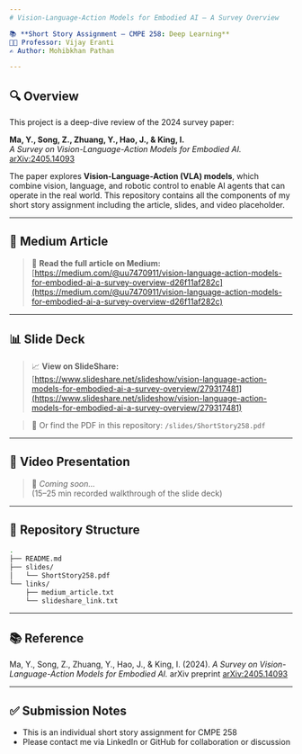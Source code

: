```yaml
---
# Vision-Language-Action Models for Embodied AI – A Survey Overview

📚 **Short Story Assignment – CMPE 258: Deep Learning**  
👨‍🏫 Professor: Vijay Eranti  
✍️ Author: Mohibkhan Pathan  

---
```


## 🔍 Overview

This project is a deep-dive review of the 2024 survey paper:

**Ma, Y., Song, Z., Zhuang, Y., Hao, J., & King, I.**  
*A Survey on Vision-Language-Action Models for Embodied AI.*  
[arXiv:2405.14093](https://arxiv.org/abs/2405.14093)

The paper explores **Vision-Language-Action (VLA) models**, which combine vision, language, and robotic control to enable AI agents that can operate in the real world. This repository contains all the components of my short story assignment including the article, slides, and video placeholder.

---

## 📝 Medium Article

> 📖 **Read the full article on Medium:**  
[https://medium.com/@uu7470911/vision-language-action-models-for-embodied-ai-a-survey-overview-d26f11af282c](https://medium.com/@uu7470911/vision-language-action-models-for-embodied-ai-a-survey-overview-d26f11af282c)

---

## 📊 Slide Deck

> 📈 **View on SlideShare:**  
[https://www.slideshare.net/slideshow/vision-language-action-models-for-embodied-ai-a-survey-overview/279317481](https://www.slideshare.net/slideshow/vision-language-action-models-for-embodied-ai-a-survey-overview/279317481)

> 📁 Or find the PDF in this repository: `/slides/ShortStory258.pdf`

---

## 🎥 Video Presentation

> 🚧 *Coming soon...*  
(15–25 min recorded walkthrough of the slide deck)

---

## 📂 Repository Structure

```bash
.
├── README.md
├── slides/
│   └── ShortStory258.pdf
└── links/
    ├── medium_article.txt
    └── slideshare_link.txt
```

---

## 📚 Reference

Ma, Y., Song, Z., Zhuang, Y., Hao, J., & King, I. (2024).
*A Survey on Vision-Language-Action Models for Embodied AI.*
arXiv preprint [arXiv:2405.14093](https://arxiv.org/abs/2405.14093)

---

## ✅ Submission Notes

* This is an individual short story assignment for CMPE 258
* Please contact me via LinkedIn or GitHub for collaboration or discussion
